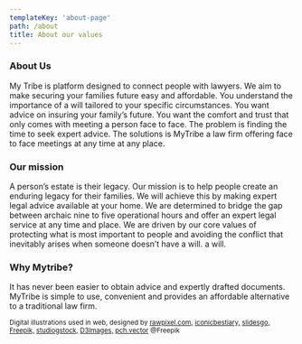 ```yaml
---
templateKey: 'about-page'
path: /about
title: About our values
---
```


### About Us

My Tribe is platform designed to connect people with lawyers.
We aim to make securing your families future easy and affordable.
You understand the importance of a will tailored to your specific circumstances.
You want advice on insuring your family’s future.
You want the comfort and trust that only comes with meeting a person face to face.
The problem is finding the time to seek expert advice.
The solutions is MyTribe a law firm offering face to face meetings at any time at any place.

### Our mission

A person’s estate is their legacy. Our mission is to help people create an enduring legacy for their families. We will achieve this by making expert legal advice available at your home. We are determined to bridge the gap between archaic nine to five operational hours and offer an expert legal service at any time and place. We are driven by our core values of protecting what is most important to people and avoiding the conflict that inevitably arises when someone doesn’t have a will. a will.

### Why Mytribe?

It has never been easier to obtain advice and expertly drafted documents. MyTribe is simple to use, convenient and provides an affordable alternative to a traditional law firm.

<sub style="text-align: right">Digital illustrations used in web, designed by <a href="http://www.freepik.com">rawpixel.com,</a>
<a href="http://www.freepik.com">iconicbestiary,</a>
<a href="http://www.freepik.com">slidesgo,</a>
<a href="http://www.freepik.com">Freepik,</a>
<a href="http://www.freepik.com">studiogstock,</a>
<a href="http://www.freepik.com">D3Images,</a>
<a href="http://www.freepik.com">pch.vector</a> @Freepik </sub>
